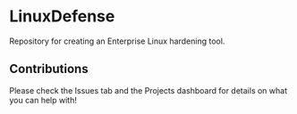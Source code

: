 # LinuxDefense
Repository for creating an Enterprise Linux hardening tool.

## Contributions
Please check the Issues tab and the Projects dashboard for details on what you can help with!
